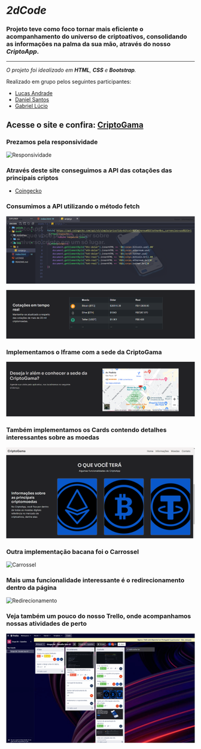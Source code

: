 # ***2dCode***

### Projeto teve como foco tornar mais eficiente o acompanhamento do universo de criptoativos, consolidando as informações na palma da sua mão, através do nosso *CriptoApp*.

------------------------

_O projeto foi idealizado em **HTML**, **CSS** e **Bootstrap**._

Realizado em grupo pelos seguintes participantes:
* [Lucas Andrade](https://github.com/Lucas-andrade-nascimento)
* [Daniel Santos](https://github.com/danielfjs)
* [Gabriel Lúcio](https://github.com/Bieoool355)

## Acesse o site e confira: [CriptoGama](https://lucas-andrade-nascimento.github.io/2dCode/)

### Prezamos pela responsividade
![Responsividade](https://github.com/Lucas-andrade-nascimento/2dCode/blob/main/img/documentacao/Responsividade.gif)

### Através deste site conseguimos a API das cotações das principais criptos
* [Coingecko](https://www.coingecko.com/pt/api/documentation)

### Consumimos a API utilizando o método fetch
![Consumo-API](https://github.com/Lucas-andrade-nascimento/2dCode/blob/main/img/documentacao/Consumo-API.PNG)

![Lista-de-cotacoes](https://github.com/Lucas-andrade-nascimento/2dCode/blob/main/img/documentacao/Lista-de-cotacoes.PNG)

### Implementamos o Iframe com a sede da CriptoGama
![Iframe](https://github.com/Lucas-andrade-nascimento/2dCode/blob/main/img/documentacao/Iframe.PNG)

### Também implementamos os Cards contendo detalhes interessantes sobre as moedas
![Cards](https://github.com/Lucas-andrade-nascimento/2dCode/blob/main/img/documentacao/Cards.gif)

### Outra implementação bacana foi o Carrossel
![Carrossel](https://github.com/Lucas-andrade-nascimento/2dCode/blob/main/img/documentacao/Carrossel.gif)

### Mais uma funcionalidade interessante é o redirecionamento dentro da página
![Redirecionamento](https://github.com/Lucas-andrade-nascimento/2dCode/blob/main/img/documentacao/Redirecionamento.gif)

### Veja também um pouco do nosso Trello, onde acompanhamos nossas atividades de perto
![Trello](https://github.com/Lucas-andrade-nascimento/2dCode/blob/main/img/documentacao/Trello.gif)

